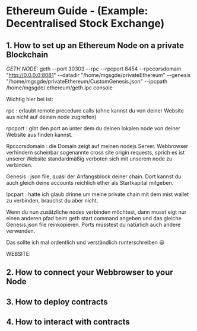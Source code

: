 # Ethereum Guide - (Example: Decentralised Stock Exchange)


## 1. How to set up an Ethereum Node on a private Blockchain

*GETH NODE:*
geth --port 30303 --rpc --rpcport 8454 --rpccorsdomain "http://0.0.0.0:8081" --datadir "/home/mgsgde/privateEthereum"
--genesis "/home/mgsgde/privateEthereum/CustomGenesis.json" --ipcpath /home/mgsgde/.ethereum/geth.ipc console

Wichtig hier bei ist:

rpc : erlaubt remote precedure calls (ohne kannst du von deiner Website aus nicht auf deinen node zugreifen)

rpcport : gibt den port an unter dem du deinen lokalen node von deiner Website aus finden kannst.

Rpccorsdomain : die Domain zeigt auf meinen nodejs Server. Webbrowser verhindern scheinbar sogenannte cross site origin requests, sprich es ist unserer Website standardmäßig verboten sich mit unserem node zu verbinden.

Genesis : json file, quasi der Anfangsblock deiner chain. Dort kannst du auch gleich deine accounts reichlich ether als Startkapital mitgeben. 

Ipcpart : hatte ich glaub drinne um meine private chain mit dem mist wallet zu verbinden, brauchst du aber nicht.

Wenn du nun zusätzliche nodes verbinden möchtest, dann musst eigt nur einen anderen pfad beim geth start command angeben und das gleiche Genesis.json file reinkopieren. Ports müsstest du natürlich auch andere verwenden.

Das sollte ich mal ordentlich und verständlich runterschreiben 😃  

WEBSITE: 
<script type="text/javascript" src="scripts//web3/dist/web3.js"> 
web3 = new Web3();
web3.setProvider(new web3.providers.HttpProvider("http://localhost:8454"));
</script> 

## 2. How to connect your Webbrowser to your Node

## 3. How to deploy contracts 

## 4. How to interact with contracts 



